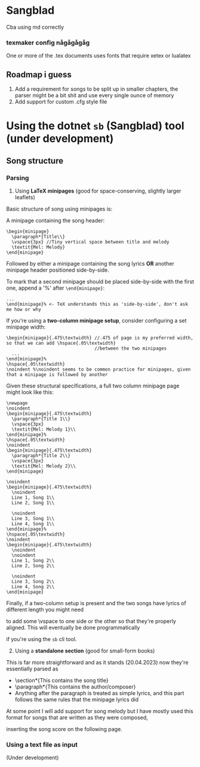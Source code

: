 # Sangblad

Cba using md correctly

### texmaker config någågågåg

One or more of the .tex documents uses fonts that require xetex or lualatex

## Roadmap i guess

1. Add a requirement for songs to be split up in smaller chapters, the parser might be a bit shit and use every single ounce of memory
2. Add support for custom .cfg style file


# Using the dotnet `sb` (Sangblad) tool (under development)

## Song structure 

### Parsing

1. Using **LaTeX minipages** (good for space-conserving, slightly larger leaflets)

Basic structure of song using minipages is:

A minipage containing the song header:

```
\begin{minipage}
  \paragraph*{Title\\}
  \vspace{3px} //Tiny vertical space between title and melody
  \textit{Mel: Melody}
\end{minipage}
```


Followed by either a minipage containing the song lyrics **OR** another minipage header positioned side-by-side.

To mark that a second minipage should be placed side-by-side with the first one, append a '%' after `\end{minipage}`:

```
...
\end{minipage}% <- TeX understands this as 'side-by-side', don't ask me how or why
```

If you're using a **two-column minipage setup**, consider configuring a set minipage width:

```
\begin{minipage}{.475\textwidth} //.475 of page is my preferred width, so that we can add \hspace{.05\textwidth} 
                                 //between the two minipages
  ...
\end{minipage}%
\hspace{.05\textwidth}
\noindent %\noindent seems to be common practice for minipages, given that a minipage is followed by another
```

Given these structural specifications, a full two column minipage page might look like this:

```
\newpage
\noindent
\begin{minipage}{.475\textwidth}
  \paragraph*{Title 1\\}
  \vspace{3px}
  \textit{Mel: Melody 1}\\
\end{minipage}%
\hspace{.05\textwidth}
\noindent
\begin{minipage}{.475\textwidth}
  \paragraph*{Title 2\\}
  \vspace{3px}
  \textit{Mel: Melody 2}\\
\end{minipage}

\noindent
\begin{minipage}{.475\textwidth} 
  \noindent 
  Line 1, Song 1\\ 
  Line 2, Song 1\\
                   
  \noindent
  Line 3, Song 1\\
  Line 4, Song 1\\
\end{minipage}%
\hspace{.05\textwidth}
\noindent
\begin{minipage}{.475\textwidth}
  \noindent
  \noindent 
  Line 1, Song 2\\ 
  Line 2, Song 2\\
                   
  \noindent
  Line 3, Song 2\\
  Line 4, Song 2\\
\end{minipage}
```

Finally, if a two-column setup is present and the two songs have lyrics of different length you might need

to add some \vspace to one side or the other so that they're properly aligned. This will eventually be done programmatically

if you're using the `sb` cli tool.

2. Using a **standalone section** (good for small-form books)

This is far more straightforward and as it stands (20.04.2023) now they're essentially parsed as

  - \section*{This contains the song title}
  - \paragraph*{This contains the author/composer}
  - Anything after the paragraph is treated as simple lyrics, and this part follows the same rules that the minipage lyrics did

At some point I will add support for song melody but I have mostly used this format for songs that are written as they were composed,

inserting the song score on the following page.



### Using a text file as input

(Under development)
